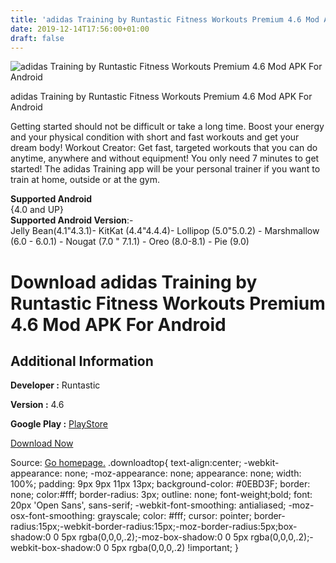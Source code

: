 ```yaml
---
title: 'adidas Training by Runtastic Fitness Workouts Premium 4.6 Mod APK For Android'
date: 2019-12-14T17:56:00+01:00
draft: false
---
```


![adidas Training by Runtastic Fitness Workouts Premium 4.6 Mod APK For Android](https://i1.wp.com/apkhome.net/wp-content/uploads/2019/12/adidas-Training-by-Runtastic-Fitness-Workouts-Premium-4.6-Mod.png "adidas Training by Runtastic Fitness Workouts Premium 4.6 Mod APK For Android")

  

adidas Training by Runtastic Fitness Workouts Premium 4.6 Mod APK For Android

Getting started should not be difficult or take a long time. Boost your energy and your physical condition with short and fast workouts and get your dream body! Workout Creator: Get fast, targeted workouts that you can do anytime, anywhere and without equipment! You only need 7 minutes to get started! The adidas Training app will be your personal trainer if you want to train at home, outside or at the gym.

**Supported Android**  
{4.0 and UP}  
**Supported Android Version**:-  
Jelly Bean(4.1"4.3.1)- KitKat (4.4"4.4.4)- Lollipop (5.0"5.0.2) - Marshmallow (6.0 - 6.0.1) - Nougat (7.0 " 7.1.1) - Oreo (8.0-8.1) - Pie (9.0)

Download adidas Training by Runtastic Fitness Workouts Premium 4.6 Mod APK For Android
======================================================================================

Additional Information
----------------------

**Developer :** Runtastic

**Version :** 4.6

**Google Play :** [PlayStore](https://play.google.com/store/apps/details?id=com.runtastic.android.results.lite)

  

[Download Now](https://store4app.co/post/adidas-training-by-runtastic-fitness-workouts-premium-4-6-mod-apk-for-android_1576334667)

  
Source: [Go homepage.](https://store4app.co/post/adidas-training-by-runtastic-fitness-workouts-premium-4-6-mod-apk-for-android_1576334667) .downloadtop{ text-align:center; -webkit-appearance: none; -moz-appearance: none; appearance: none; width: 100%; padding: 9px 9px 11px 13px; background-color: #0EBD3F; border: none; color:#fff; border-radius: 3px; outline: none; font-weight;bold; font: 20px 'Open Sans', sans-serif; -webkit-font-smoothing: antialiased; -moz-osx-font-smoothing: grayscale; color: #fff; cursor: pointer; border-radius:15px;-webkit-border-radius:15px;-moz-border-radius:5px;box-shadow:0 0 5px rgba(0,0,0,.2);-moz-box-shadow:0 0 5px rgba(0,0,0,.2);-webkit-box-shadow:0 0 5px rgba(0,0,0,.2) !important; }
